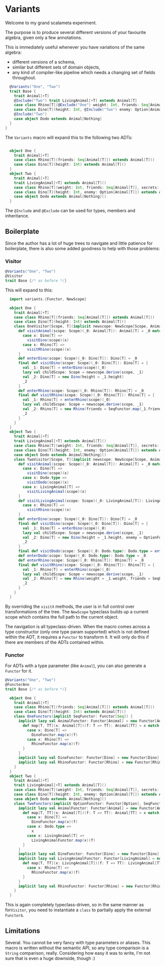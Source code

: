 # Variants

Welcome to my grand scalameta experiment.

The purpose is to produce several different versions of your favourite algebra, given only a few annotations. 

This is immediately useful whenever you have variations of the same algebra: 
- different versions of a schema, 
- similar but different sets of domain objects, 
- any kind of compiler-like pipeline which needs a changing set of fields throughout.
  
```scala
  @Variants("One", "Two")
  trait Base {
    trait Animal[+T]
    @Include("Two") trait LivingAnimal[+T] extends Animal[T]
    case class Rhino[T](@Exclude("One") weight: Int, friends: Seq[Animal[T]], @Include("Two") secrets: Option[Seq[T]]) extends LivingAnimal[T] @Include("Two") with Animal[T] @Include("One")
    case class Dino[T](height: Int, @Include("Two") enemy: Option[Animal[T]]) extends Animal[T]
    @Include("Two")
    case object Dodo extends Animal[Nothing]
  }
}
```

The `Variants` macro will expand this to the following two ADTs:

```scala

  object One {
    trait Animal[+T]
    case class Rhino[T](friends: Seq[Animal[T]]) extends Animal[T]()
    case class Dino[T](height: Int) extends Animal[T]()
  }
  object Two {
    trait Animal[+T]
    trait LivingAnimal[+T] extends Animal[T]()
    case class Rhino[T](weight: Int, friends: Seq[Animal[T]], secrets: Option[Seq[T]]) extends LivingAnimal[T]()
    case class Dino[T](height: Int, enemy: Option[Animal[T]]) extends Animal[T]()
    case object Dodo extends Animal[Nothing]()
  }
```
The `@Include` and `@Exclude` can be used for types, members and inheritance.

## Boilerplate  

Since the author has a lot of huge trees to navigate and little patience for boilerplate, 
there is also some added goodness to help with those problems:

### Visitor

```scala
@Variants("One", "Two")
@Visitor
trait Base {/* as before */}
```

This will expand to this:
```scala
  import variants.{Functor, NewScope}

  object One {
    trait Animal[+T]
    case class Rhino[T](friends: Seq[Animal[T]]) extends Animal[T]()
    case class Dino[T](height: Int) extends Animal[T]()
    class OneVisitor[Scope, T](implicit newscope: NewScope[Scope, Animal[T]], SeqFunctor: Functor[Seq]) {
      def visitAnimal(scope: Scope)(_0: Animal[T]): Animal[T] = _0 match {
        case x: Dino[T] =>
          visitDino(scope)(x)
        case x: Rhino[T] =>
          visitRhino(scope)(x)
      }
      def enterDino(scope: Scope)(_0: Dino[T]): Dino[T] = _0
      final def visitDino(scope: Scope)(_0: Dino[T]): Dino[T] = {
        val _1: Dino[T] = enterDino(scope)(_0)
        lazy val childScope: Scope = newscope.derive(scope, _1)
        val _2: Dino[T] = new Dino(height = _1.height)
        _2
      }
      def enterRhino(scope: Scope)(_0: Rhino[T]): Rhino[T] = _0
      final def visitRhino(scope: Scope)(_0: Rhino[T]): Rhino[T] = {
        val _1: Rhino[T] = enterRhino(scope)(_0)
        lazy val childScope: Scope = newscope.derive(scope, _1)
        val _2: Rhino[T] = new Rhino(friends = SeqFunctor.map(_1.friends)(x => visitAnimal(childScope)(x)))
        _2
      }
    }
  }
  object Two {
    trait Animal[+T]
    trait LivingAnimal[+T] extends Animal[T]()
    case class Rhino[T](weight: Int, friends: Seq[Animal[T]], secrets: Option[Seq[T]]) extends LivingAnimal[T]()
    case class Dino[T](height: Int, enemy: Option[Animal[T]]) extends Animal[T]()
    case object Dodo extends Animal[Nothing]()
    class TwoVisitor[Scope, T](implicit newscope: NewScope[Scope, Animal[T]], OptionFunctor: Functor[Option], SeqFunctor: Functor[Seq]) {
      def visitAnimal(scope: Scope)(_0: Animal[T]): Animal[T] = _0 match {
        case x: Dino[T] =>
          visitDino(scope)(x)
        case x: Dodo.type =>
          visitDodo(scope)(x)
        case x: LivingAnimal[T] =>
          visitLivingAnimal(scope)(x)
      }
      def visitLivingAnimal(scope: Scope)(_0: LivingAnimal[T]): LivingAnimal[T] = _0 match {
        case x: Rhino[T] =>
          visitRhino(scope)(x)
      }
      def enterDino(scope: Scope)(_0: Dino[T]): Dino[T] = _0
      final def visitDino(scope: Scope)(_0: Dino[T]): Dino[T] = {
        val _1: Dino[T] = enterDino(scope)(_0)
        lazy val childScope: Scope = newscope.derive(scope, _1)
        val _2: Dino[T] = new Dino(height = _1.height, enemy = OptionFunctor.map(_1.enemy)(x => visitAnimal(childScope)(x)))
        _2
      }
      final def visitDodo(scope: Scope)(_0: Dodo.type): Dodo.type = enterDodo(scope)(_0)
      def enterDodo(scope: Scope)(_0: Dodo.type): Dodo.type = _0
      def enterRhino(scope: Scope)(_0: Rhino[T]): Rhino[T] = _0
      final def visitRhino(scope: Scope)(_0: Rhino[T]): Rhino[T] = {
        val _1: Rhino[T] = enterRhino(scope)(_0)
        lazy val childScope: Scope = newscope.derive(scope, _1)
        val _2: Rhino[T] = new Rhino(weight = _1.weight, friends = SeqFunctor.map(_1.friends)(x => visitAnimal(childScope)(x)), secrets = _1.secrets)
        _2
      }
    }
  }

```
By overriding the `visitX` methods, the user is in full control over transformations of the tree. 
The `NewScope` typeclass builds up a current scope which contains the full path to the current object. 

The navigation is all typeclass-driven. When the macro comes across a type constructor 
(only one type param supported) which is not defined within the ADT, it requires a `Functor` to transform it. 
It will only do this if there are members of the ADTs contained within.


### Functor
For ADTs with a type parameter (like `Animal`), you can also generate a `Functor` for it.

```scala
@Variants("One", "Two")
@FunctorAnn
trait Base {/* as before */}
```

```scala
  object One {
    trait Animal[+T]
    case class Rhino[T](friends: Seq[Animal[T]]) extends Animal[T]()
    case class Dino[T](height: Int) extends Animal[T]()
    class OneFunctors(implicit SeqFunctor: Functor[Seq]) {
      implicit lazy val AnimalFunctor: Functor[Animal] = new Functor[Animal] {
        def map[T, TT](x: Animal[T])(f: T => TT): Animal[TT] = x match {
          case x: Dino[T] =>
            DinoFunctor.map(x)(f)
          case x: Rhino[T] =>
            RhinoFunctor.map(x)(f)
        }
      }
      implicit lazy val DinoFunctor: Functor[Dino] = new Functor[Dino] { def map[T, TT](x: Dino[T])(f: T => TT): Dino[TT] = new Dino(height = x.height) }
      implicit lazy val RhinoFunctor: Functor[Rhino] = new Functor[Rhino] { def map[T, TT](x: Rhino[T])(f: T => TT): Rhino[TT] = new Rhino(friends = SeqFunctor.map(x.friends)(x => AnimalFunctor.map(x)(x => f(x)))) }
    }
  }
  object Two {
    trait Animal[+T]
    trait LivingAnimal[+T] extends Animal[T]()
    case class Rhino[T](weight: Int, friends: Seq[Animal[T]], secrets: Option[Seq[T]]) extends LivingAnimal[T]()
    case class Dino[T](height: Int, enemy: Option[Animal[T]]) extends Animal[T]()
    case object Dodo extends Animal[Nothing]()
    class TwoFunctors(implicit OptionFunctor: Functor[Option], SeqFunctor: Functor[Seq]) {
      implicit lazy val AnimalFunctor: Functor[Animal] = new Functor[Animal] {
        def map[T, TT](x: Animal[T])(f: T => TT): Animal[TT] = x match {
          case x: Dino[T] =>
            DinoFunctor.map(x)(f)
          case x: Dodo.type =>
            x
          case x: LivingAnimal[T] =>
            LivingAnimalFunctor.map(x)(f)
        }
      }
      implicit lazy val DinoFunctor: Functor[Dino] = new Functor[Dino] { def map[T, TT](x: Dino[T])(f: T => TT): Dino[TT] = new Dino(height = x.height, enemy = OptionFunctor.map(x.enemy)(x => AnimalFunctor.map(x)(x => f(x)))) }
      implicit lazy val LivingAnimalFunctor: Functor[LivingAnimal] = new Functor[LivingAnimal] {
        def map[T, TT](x: LivingAnimal[T])(f: T => TT): LivingAnimal[TT] = x match {
          case x: Rhino[T] =>
            RhinoFunctor.map(x)(f)
        }
      }
      implicit lazy val RhinoFunctor: Functor[Rhino] = new Functor[Rhino] { def map[T, TT](x: Rhino[T])(f: T => TT): Rhino[TT] = new Rhino(weight = x.weight, friends = SeqFunctor.map(x.friends)(x => AnimalFunctor.map(x)(x => f(x))), secrets = OptionFunctor.map(x.secrets)(x => SeqFunctor.map(x)(x => f(x)))) }
    }
  }
```

This is again completely typeclass-driven, so in the same manner as for`Visitor`, you need to instantiate a `class` to partially apply the 
external `Functor`s.

## Limitations
Several. You cannot be very fancy with type parameters or aliases. This macro is written without the semantic API, 
so any type comparison is a `String` comparison, really. Considering how easy it was to write, I'm not sure that
is even a huge downside, though :)
  